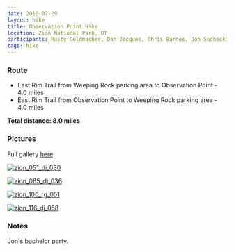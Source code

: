 ```yaml
---
date: 2010-07-29
layout: hike
title: Observation Point Hike
location: Zion National Park, UT
participants: Rusty Geldmacher, Dan Jacques, Chris Barnes, Jon Suchecki
tags: hike
---
```


### Route

  * East Rim Trail from Weeping Rock parking area to Observation Point - 4.0 miles
  * East Rim Trail from Observation Point to Weeping Rock parking area - 4.0 miles

**Total distance: 8.0 miles**

### Pictures

Full gallery [here](http://www.flickr.com/photos/geldmacher/sets/72157624544349537/).

[![zion_051_dj_030](http://farm5.staticflickr.com/4080/4866541161_047ba02bcc.jpg)](http://www.flickr.com/photos/geldmacher/4866541161/)

[![zion_065_dj_036](http://farm5.staticflickr.com/4076/4866551121_5a22e01017.jpg)](http://www.flickr.com/photos/geldmacher/4866551121/)

[![zion_100_rg_051](http://farm5.staticflickr.com/4096/4867183960_fa89964e6c.jpg)](http://www.flickr.com/photos/geldmacher/4867183960/)

[![zion_116_dj_058](http://farm5.staticflickr.com/4076/4866588575_7b3d4d8a2b.jpg)](http://www.flickr.com/photos/geldmacher/4866588575/)

### Notes

Jon's bachelor party.
